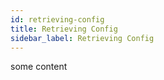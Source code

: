 ```yaml
---
id: retrieving-config
title: Retrieving Config
sidebar_label: Retrieving Config
---
```


some content

